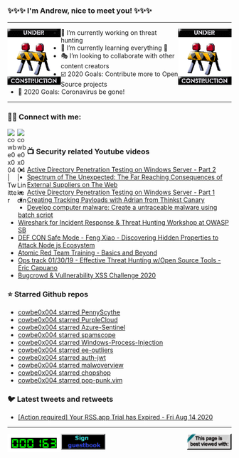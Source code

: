 ### ✨✨✨ I'm Andrew, nice to meet you! ✨✨✨

---
<img align="left" width="120px" src="https://raw.githubusercontent.com/cowbe0x004/cowbe0x004/master/images/image004.gif" />
<img align="right" width="120px" src="https://raw.githubusercontent.com/cowbe0x004/cowbe0x004/master/images/image004.gif" />

- 📖 I’m currently working on threat hunting
- 📘 I’m currently learning everything 🤣
- 🎭 I’m looking to collaborate with other content creators
- ☑️ 2020 Goals: Contribute more to Open Source projects
- 🦠 2020 Goals: Coronavirus be gone!

---

### 🤝🏽 Connect with me:
[<img align="left" alt="cowbe0x004 | Twitter" width="22px" src="https://cdn.jsdelivr.net/npm/simple-icons@v3/icons/twitter.svg" />][twitter]
[<img align="left" alt="cowbe0x004 | LinkedIn" width="22px" src="https://cdn.jsdelivr.net/npm/simple-icons@v3/icons/linkedin.svg" />][linkedin]

<!--
[<img align="left" alt="cowbe0x004.com" width="22px" src="https://raw.githubusercontent.com/iconic/open-iconic/master/svg/globe.svg" />][website]
[<img align="left" alt="cowbe0x004 | YouTube" width="22px" src="https://cdn.jsdelivr.net/npm/simple-icons@v3/icons/youtube.svg" />][youtube]
[<img align="left" alt="cowbe0x004 | Instagram" width="22px" src="https://cdn.jsdelivr.net/npm/simple-icons@v3/icons/instagram.svg" />][instagram]
-->

<br />

### 📺 Security related Youtube videos
<!-- YOUTUBE:START -->
- [Active Directory Penetration Testing on Windows Server - Part 2](https://www.youtube.com/watch?v=1sN8gqDdm3k)
- [Spectrum of The Unexpected: The Far Reaching Consequences of External Suppliers on The Web](https://www.youtube.com/watch?v=1exi9gl1w2c)
- [Active Directory Penetration Testing on Windows Server - Part 1](https://www.youtube.com/watch?v=KKPbxpYYOy0)
- [Creating Tracking Payloads with Adrian from Thinkst Canary](https://www.youtube.com/watch?v=kY10GE2yRwI)
- [Develop computer malware: Create a untraceable malware using batch script](https://www.youtube.com/watch?v=B__vpJWtmyU)
- [Wireshark for Incident Response & Threat Hunting Workshop at OWASP SB](https://www.youtube.com/watch?v=8jqNjo-LqYw)
- [DEF CON Safe Mode - Feng Xiao - Discovering Hidden Properties to Attack Node js Ecosystem](https://www.youtube.com/watch?v=oGeEoaplMWA)
- [Atomic Red Team Training - Basics and Beyond](https://www.youtube.com/watch?v=d_E-hfKQ5Hw)
- [Ops track 01/30/19 -  Effective Threat Hunting w/Open Source Tools - Eric Capuano](https://www.youtube.com/watch?v=Ain-DzXqRC0)
- [Bugcrowd & Vullnerability XSS Challenge 2020](https://www.youtube.com/watch?v=a_6HW5xlbMQ)
<!-- YOUTUBE:END -->

### ⭐ Starred Github repos
<!-- GITHUB_STAR:START -->
- [cowbe0x004 starred PennyScythe](https://github.com/mlgualtieri/PennyScythe)
- [cowbe0x004 starred PurpleCloud](https://github.com/iknowjason/PurpleCloud)
- [cowbe0x004 starred Azure-Sentinel](https://github.com/Azure/Azure-Sentinel)
- [cowbe0x004 starred spamscope](https://github.com/SpamScope/spamscope)
- [cowbe0x004 starred Windows-Process-Injection](https://github.com/CptGibbon/Windows-Process-Injection)
- [cowbe0x004 starred ee-outliers](https://github.com/NVISO-BE/ee-outliers)
- [cowbe0x004 starred auth-jwt](https://github.com/gitcommitshow/auth-jwt)
- [cowbe0x004 starred malwoverview](https://github.com/alexandreborges/malwoverview)
- [cowbe0x004 starred chopshop](https://github.com/MITRECND/chopshop)
- [cowbe0x004 starred pop-punk.vim](https://github.com/bignimbus/pop-punk.vim)
<!-- GITHUB_STAR:END -->

### 🐦 Latest tweets and retweets
<!-- TWEETS:START -->
- [[Action required] Your RSS.app Trial has Expired - Fri Aug 14 2020](https://rss.app)
<!-- TWEETS:END -->

---

[<img align="left" width="120px" src="https://raw.githubusercontent.com/cowbe0x004/cowbe0x004/master/images/visitors.gif" />][visitor]
[<img align="left" alt="Sign My Guestbook" width="100px" src="https://raw.githubusercontent.com/cowbe0x004/cowbe0x004/master/images/sign_guest_book.gif" />][guestbook]
[<img align="right" width="100px" src="https://raw.githubusercontent.com/cowbe0x004/cowbe0x004/master/images/netscape.gif" />][netscape]


[website]: https://cowbe0x004.com
[twitter]: https://twitter.com/cowbe0x004
[youtube]: https://youtube.com/
[instagram]: https://instagram.com/
[linkedin]: https://www.linkedin.com/in/anhuang/
[guestbook]: https://github.com/cowbe0x004/cowbe0x004/issues
[netscape]: https://github.com/cowbe0x004/cowbe0x004
[visitor]: https://github.com/cowbe0x004/cowbe0x004
